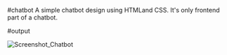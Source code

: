 #chatbot
A simple chatbot design using HTMLand CSS.
It's only frontend part of a chatbot.

#output

![Screenshot_Chatbot](https://github.com/AvatarGujjar/Chatbot/assets/118656867/9284d288-da25-4818-99b2-79d742ca1fac)
